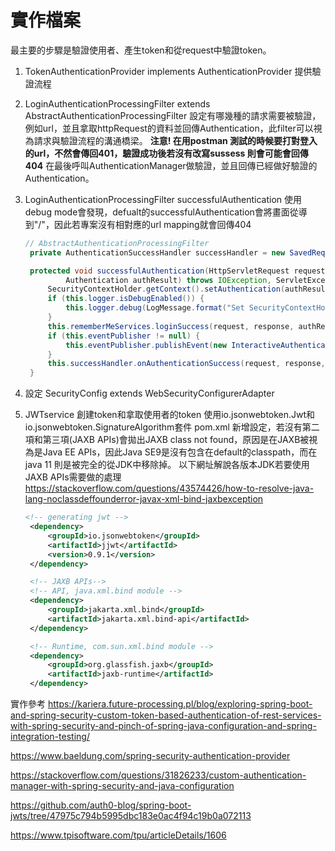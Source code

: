 # 實作檔案
最主要的步驟是驗證使用者、產生token和從request中驗證token。

1. TokenAuthenticationProvider implements AuthenticationProvider
  提供驗證流程
2. LoginAuthenticationProcessingFilter extends AbstractAuthenticationProcessingFilter
  設定有哪幾種的請求需要被驗證，例如url，並且拿取httpRequest的資料並回傳Authentication，此filter可以視為請求與驗證流程的溝通橋梁。
  **注意! 在用postman 測試的時候要打對登入的url，不然會傳回401，驗證成功後若沒有改寫sussess 則會可能會回傳404**
  在最後呼叫AuthenticationManager做驗證，並且回傳已經做好驗證的Authentication。

3. LoginAuthenticationProcessingFilter successfulAuthentication
   使用debug mode會發現，defualt的successfulAuthentication會將畫面從導到"/"，因此若專案沒有相對應的url mapping就會回傳404

   ```java
   // AbstractAuthenticationProcessingFilter
    private AuthenticationSuccessHandler successHandler = new SavedRequestAwareAuthenticationSuccessHandler();

    protected void successfulAuthentication(HttpServletRequest request, HttpServletResponse response, FilterChain chain,
			Authentication authResult) throws IOException, ServletException {
		SecurityContextHolder.getContext().setAuthentication(authResult);
		if (this.logger.isDebugEnabled()) {
			this.logger.debug(LogMessage.format("Set SecurityContextHolder to %s", authResult));
		}
		this.rememberMeServices.loginSuccess(request, response, authResult);
		if (this.eventPublisher != null) {
			this.eventPublisher.publishEvent(new InteractiveAuthenticationSuccessEvent(authResult, this.getClass()));
		}
		this.successHandler.onAuthenticationSuccess(request, response, authResult);
	}

   ```
4. 設定 SecurityConfig extends WebSecurityConfigurerAdapter
   
5. JWTservice 創建token和拿取使用者的token
   使用io.jsonwebtoken.Jwt和io.jsonwebtoken.SignatureAlgorithm套件
   pom.xml 新增設定，若沒有第二項和第三項(JAXB APIs)會拋出JAXB class not found，原因是在JAXB被視為是Java EE APIs，因此Java SE9是沒有包含在default的classpath，而在java 11 則是被完全的從JDK中移除掉。
   以下網址解說各版本JDK若要使用JAXB APIs需要做的處理
   https://stackoverflow.com/questions/43574426/how-to-resolve-java-lang-noclassdeffounderror-javax-xml-bind-jaxbexception
   ```xml
   <!-- generating jwt -->
	<dependency>
		<groupId>io.jsonwebtoken</groupId>
		<artifactId>jjwt</artifactId>
		<version>0.9.1</version>
	</dependency>

    <!-- JAXB APIs-->
	<!-- API, java.xml.bind module -->
	<dependency>
		<groupId>jakarta.xml.bind</groupId>
		<artifactId>jakarta.xml.bind-api</artifactId>
	</dependency>

	<!-- Runtime, com.sun.xml.bind module -->
	<dependency>
		<groupId>org.glassfish.jaxb</groupId>
		<artifactId>jaxb-runtime</artifactId>
	</dependency>
   ```

實作參考
https://kariera.future-processing.pl/blog/exploring-spring-boot-and-spring-security-custom-token-based-authentication-of-rest-services-with-spring-security-and-pinch-of-spring-java-configuration-and-spring-integration-testing/

https://www.baeldung.com/spring-security-authentication-provider

https://stackoverflow.com/questions/31826233/custom-authentication-manager-with-spring-security-and-java-configuration

https://github.com/auth0-blog/spring-boot-jwts/tree/47975c794b5995dbc183e0ac4f94c19b0a072113

https://www.tpisoftware.com/tpu/articleDetails/1606
